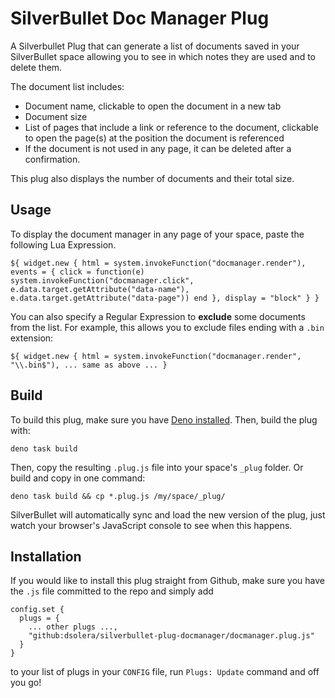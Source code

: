 
# SilverBullet Doc Manager Plug

A Silverbullet Plug that can generate a list of documents saved in your SilverBullet space allowing you to see in which notes they are used and to delete them.

The document list includes:

* Document name, clickable to open the document in a new tab
* Document size
* List of pages that include a link or reference to the document, clickable to open the page(s) at the position the document is referenced
* If the document is not used in any page, it can be deleted after a confirmation.

This plug also displays the number of documents and their total size.

## Usage

To display the document manager in any page of your space, paste the following Lua Expression.
```
${ widget.new { html = system.invokeFunction("docmanager.render"), events = { click = function(e) system.invokeFunction("docmanager.click", e.data.target.getAttribute("data-name"), e.data.target.getAttribute("data-page")) end }, display = "block" } }
```

You can also specify a Regular Expression to **exclude** some documents from the list. For example, this allows you to exclude files ending with a `.bin` extension:
```
${ widget.new { html = system.invokeFunction("docmanager.render", "\\.bin$"), ... same as above ... }
```

## Build
To build this plug, make sure you have [Deno installed](https://docs.deno.com/runtime/). Then, build the plug with:

```shell
deno task build
```

Then, copy the resulting `.plug.js` file into your space's `_plug` folder. Or build and copy in one command:

```shell
deno task build && cp *.plug.js /my/space/_plug/
```

SilverBullet will automatically sync and load the new version of the plug, just watch your browser's JavaScript console to see when this happens.

## Installation
If you would like to install this plug straight from Github, make sure you have the `.js` file committed to the repo and simply add

```
config.set {
  plugs = {
    ... other plugs ...,
    "github:dsolera/silverbullet-plug-docmanager/docmanager.plug.js"
  }
}
```

to your list of plugs in your `CONFIG` file, run `Plugs: Update` command and off you go!
